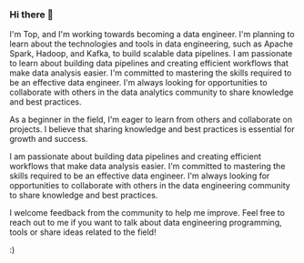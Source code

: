 ### Hi there 👋

I'm Top, and I'm working towards becoming a data engineer. 
I'm planning to learn about the technologies and tools in data engineering, such as Apache Spark, Hadoop, and Kafka, to build scalable data pipelines.
I am passionate to learn about building data pipelines and creating efficient workflows that make data analysis easier.
I'm committed to mastering the skills required to be an effective data engineer.
I'm always looking for opportunities to collaborate with others in the data analytics community to share knowledge and best practices.

As a beginner in the field, I'm eager to learn from others and collaborate on projects. 
I believe that sharing knowledge and best practices is essential for growth and success.


I am passionate about building data pipelines and creating efficient workflows that make data analysis easier.
I'm committed to mastering the skills required to be an effective data engineer.
I'm always looking for opportunities to collaborate with others in the data engineering community to share knowledge and best practices.

I welcome feedback from the community to help me improve.
Feel free to reach out to me if you want to talk about data engineering programming, tools or share ideas related to the field!


:) 
